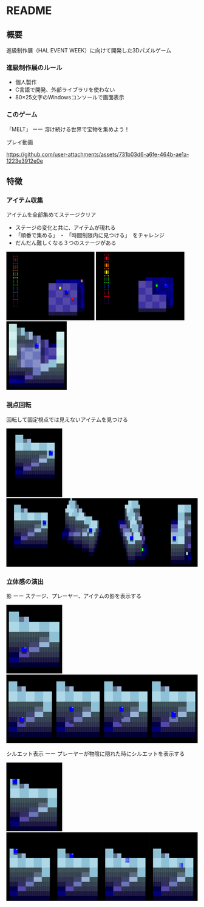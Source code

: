 # README

## 概要

進級制作展（HAL EVENT WEEK）に向けて開発した3Dパズルゲーム

### 進級制作展のルール
* 個人製作
* C言語で開発、外部ライブラリを使わない
* 80×25文字のWindowsコンソールで画面表示

### このゲーム
「MELT」 ーー 溶け続ける世界で宝物を集めよう！

プレイ動画

https://github.com/user-attachments/assets/731b03d6-a6fe-464b-ae1a-1223e3912e0e

## 特徴

### アイテム収集
アイテムを全部集めてステージクリア
* ステージの変化と共に、アイテムが現れる
* 「順番で集める」 ・ 「時間制限内に見つける」　をチャレンジ
* だんだん難しくなる３つのステージがある

<p>
<img alt="feature_collect" src="images/feature_collect.gif" height="180">
<img alt="feature_collect_find" src="images/feature_collect_find.gif" height="180">
<img alt="feature_collect_stage" src="images/feature_collect_stage.png" height="180">
</p>

### 視点回転
回転して固定視点では見えないアイテムを見つける
<p>
<img alt="feature_rotate" src="images/feature_rotate.gif" height="180">
<img alt="freature_rotate_frames" src="images/feature_rotate_frames.png"  height="180">
</p>

### 立体感の演出

影 ーー ステージ、プレーヤー、アイテムの影を表示する
<p>
<img alt="feature_shadow" src="images/feature_shadow.gif" height="180">
<img alt="freature_shadow_frames" src="images/feature_shadow_frames.png"  height="180">
</p>

シルエット表示 ーー プレーヤーが物陰に隠れた時にシルエットを表示する
<p>
<img alt="feature_shadow" src="images/feature_silhouette.gif" height="180">
<img alt="freature_shadow_frames" src="images/feature_silhouette_frames.png"  height="180">
</p>
